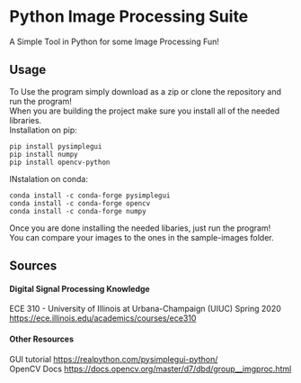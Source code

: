 # Python Image Processing Suite
A Simple Tool in Python for some Image Processing Fun! <br>
## Usage
To Use the program simply download as a zip or clone the repository and run the program! <br>
When you are building the project make sure you install all of the needed libraries. <br>
Installation on pip:
```
pip install pysimplegui
pip install numpy
pip install opencv-python  
```
INstalation on conda:
```
conda install -c conda-forge pysimplegui
conda install -c conda-forge opencv
conda install -c conda-forge numpy
```
Once you are done installing the needed libaries, just run the program! <br>
You can compare your images to the ones in the sample-images folder. 
## Sources
#### Digital Signal Processing Knowledge
ECE 310 - University of Illinois at Urbana-Champaign (UIUC)  Spring 2020 <br>
https://ece.illinois.edu/academics/courses/ece310 <br>
#### Other Resources
GUI tutorial https://realpython.com/pysimplegui-python/ <br>
OpenCV Docs https://docs.opencv.org/master/d7/dbd/group__imgproc.html <br>
